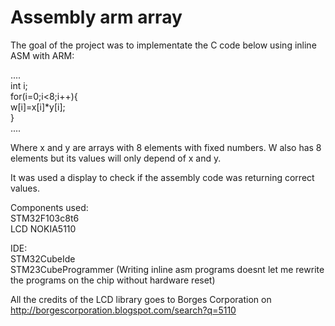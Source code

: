 # Assembly arm array

The goal of the project was to implementate the C code below using inline ASM with ARM:

....<br>
int i;<br>
for(i=0;i<8;i++){<br>
     w[i]=x[i]*y[i];<br>
}<br>
....<br>

Where x and y are arrays with 8 elements with fixed numbers. W also has 8 elements but its values will only depend of x and y.<br>

It was used a display to check if the assembly code was returning correct values.


Components used: <br>
STM32F103c8t6 <br>
LCD NOKIA5110 <br>

IDE: <br>
STM32CubeIde <br>
STM23CubeProgrammer (Writing inline asm programs doesnt let me rewrite the programs on the chip without hardware reset)<br>

All the credits of the LCD library goes to Borges Corporation on http://borgescorporation.blogspot.com/search?q=5110
